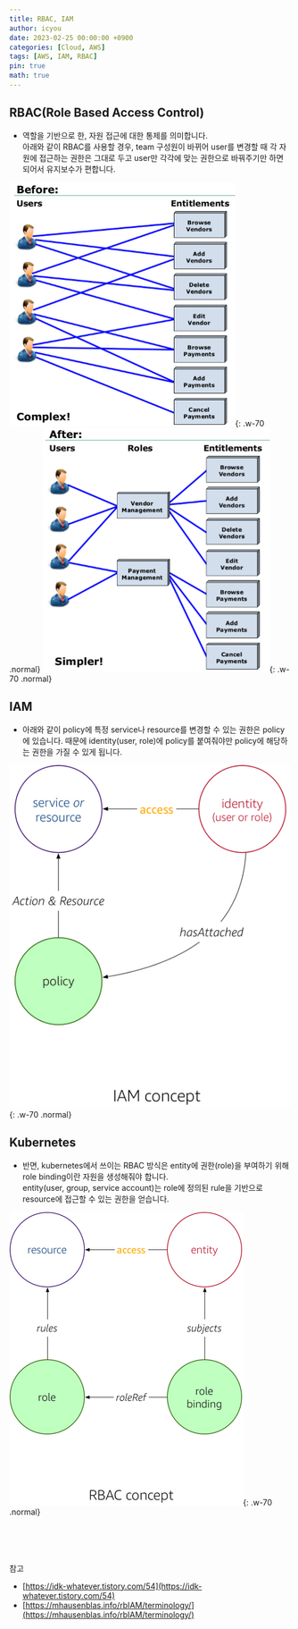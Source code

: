 ```yaml
---
title: RBAC, IAM
author: icyou
date: 2023-02-25 00:00:00 +0900
categories: [Cloud, AWS]
tags: [AWS, IAM, RBAC]
pin: true
math: true
---
```


## RBAC(Role Based Access Control)
- 역할을 기반으로 한, 자원 접근에 대한 통제를 의미합니다.  
아래와 같이 RBAC를 사용할 경우, team 구성원이 바뀌어 user를 변경할 때 각 자원에 접근하는 권한은 그대로 두고 user만 각각에 맞는 권한으로 바꿔주기만 하면 되어서 유지보수가 편합니다.  

![Desktop View](/assets/img/posts/20230225/abac.png){: .w-70 .normal}
![Desktop View](/assets/img/posts/20230225/rbac.png){: .w-70 .normal}

## IAM
- 아래와 같이 policy에 특정 service나 resource를 변경할 수 있는 권한은 policy에 있습니다. 때문에 identity(user, role)에 policy를 붙여줘야만 policy에 해당하는 권한을 가질 수 있게 됩니다.  

![Desktop View](/assets/img/posts/20230225/iam-concept.png){: .w-70 .normal}

## Kubernetes
- 반면, kubernetes에서 쓰이는 RBAC 방식은 entity에 권한(role)을 부여하기 위해 role binding이란 자원을 생성해줘야 합니다.  
entity(user, group, service account)는 role에 정의된 rule을 기반으로 resource에 접근할 수 있는 권한을 얻습니다.  

![Desktop View](/assets/img/posts/20230225/rbac-concept.png){: .w-70 .normal}


<br/><br/><br/><br/>
참고 
- [https://idk-whatever.tistory.com/54](https://idk-whatever.tistory.com/54)
- [https://mhausenblas.info/rbIAM/terminology/](https://mhausenblas.info/rbIAM/terminology/)
